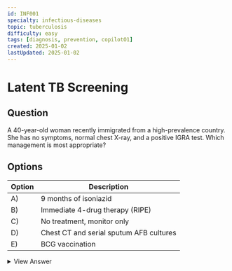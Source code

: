 ```yaml
---
id: INF001
specialty: infectious-diseases
topic: tuberculosis
difficulty: easy
tags: [diagnosis, prevention, copilotO1]
created: 2025-01-02
lastUpdated: 2025-01-02
---
```


# Latent TB Screening

## Question
A 40-year-old woman recently immigrated from a high-prevalence country. She has no symptoms, normal chest X-ray, and a positive IGRA test. Which management is most appropriate?

## Options
| Option | Description                                 |
|--------|---------------------------------------------|
| A)     | 9 months of isoniazid                       |
| B)     | Immediate 4-drug therapy (RIPE)             |
| C)     | No treatment, monitor only                  |
| D)     | Chest CT and serial sputum AFB cultures     |
| E)     | BCG vaccination                            |

<details>
<summary>View Answer</summary>

## Correct Answer
A

## Explanation
1. IGRA positivity with normal CXR and no symptoms indicates latent TB infection.  
2. Recommended therapy to prevent active disease includes isoniazid for 9 months (or alternate regimens such as 3HP).  
3. Full RIPE therapy is for active TB.  
4. Monitoring only (C) risks progression.  
5. BCG (E) is not advised post-exposure in adults.

## References
- CDC Guidelines for LTBI Treatment (2023)
- ATS/IDSA Latent TB Recommendations
</details>